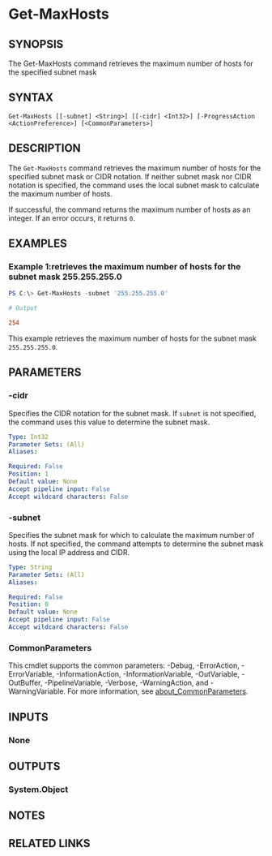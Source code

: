 ﻿---
external help file: EulandaConnect-help.xml
Module Name: EulandaConnect
online version: https://github.com/Eulanda/EulandaConnect/blob/master/docs/Get-MaxHosts.md
schema: 2.0.0
lastMod: 2024-03-19T06:27:25
---

# Get-MaxHosts

## SYNOPSIS
The Get-MaxHosts command retrieves the maximum number of hosts for the specified subnet mask

## SYNTAX

```
Get-MaxHosts [[-subnet] <String>] [[-cidr] <Int32>] [-ProgressAction <ActionPreference>] [<CommonParameters>]
```

## DESCRIPTION
The `Get-MaxHosts` command retrieves the maximum number of hosts for the specified subnet mask or CIDR notation. If neither subnet mask nor CIDR notation is specified, the command uses the local subnet mask to calculate the maximum number of hosts.

If successful, the command returns the maximum number of hosts as an integer. If an error occurs, it returns `0`.

## EXAMPLES

### Example 1:retrieves the maximum number of hosts for the subnet mask 255.255.255.0
```powershell
PS C:\> Get-MaxHosts -subnet '255.255.255.0'
```

```ini
# Output

254
```

This example retrieves the maximum number of hosts for the subnet mask `255.255.255.0`.

## PARAMETERS

### -cidr
Specifies the CIDR notation for the subnet mask. If `subnet` is not specified, the command uses this value to determine the subnet mask.

```yaml
Type: Int32
Parameter Sets: (All)
Aliases:

Required: False
Position: 1
Default value: None
Accept pipeline input: False
Accept wildcard characters: False
```

### -subnet
Specifies the subnet mask for which to calculate the maximum number of hosts. If not specified, the command attempts to determine the subnet mask using the local IP address and CIDR.

```yaml
Type: String
Parameter Sets: (All)
Aliases:

Required: False
Position: 0
Default value: None
Accept pipeline input: False
Accept wildcard characters: False
```


### CommonParameters
This cmdlet supports the common parameters: -Debug, -ErrorAction, -ErrorVariable, -InformationAction, -InformationVariable, -OutVariable, -OutBuffer, -PipelineVariable, -Verbose, -WarningAction, and -WarningVariable. For more information, see [about_CommonParameters](http://go.microsoft.com/fwlink/?LinkID=113216).

## INPUTS

### None

## OUTPUTS

### System.Object
## NOTES

## RELATED LINKS


